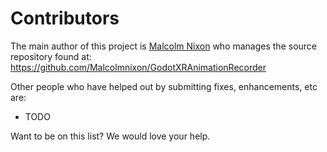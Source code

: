 Contributors
============

The main author of this project is [Malcolm Nixon](https://github.com/Malcolmnixon) who manages the source repository found at:
https://github.com/Malcolmnixon/GodotXRAnimationRecorder

Other people who have helped out by submitting fixes, enhancements, etc are:

- TODO

Want to be on this list? We would love your help.
